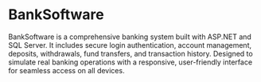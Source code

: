 # BankSoftware
BankSoftware is a comprehensive banking system built with ASP.NET and SQL Server. It includes secure login authentication, account management, deposits, withdrawals, fund transfers, and transaction history. Designed to simulate real banking operations with a responsive, user-friendly interface for seamless access on all devices.

